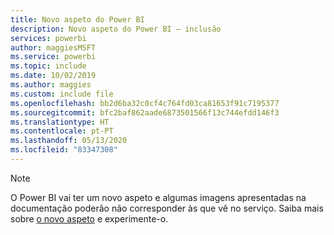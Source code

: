 ```yaml
---
title: Novo aspeto do Power BI
description: Novo aspeto do Power BI – inclusão
services: powerbi
author: maggiesMSFT
ms.service: powerbi
ms.topic: include
ms.date: 10/02/2019
ms.author: maggies
ms.custom: include file
ms.openlocfilehash: bb2d6ba32c0cf4c764fd03ca81653f91c7195377
ms.sourcegitcommit: bfc2baf862aade6873501566f13c744efdd146f3
ms.translationtype: HT
ms.contentlocale: pt-PT
ms.lasthandoff: 05/13/2020
ms.locfileid: "83347308"
---
```

> [!NOTE]
> O Power BI vai ter um novo aspeto e algumas imagens apresentadas na documentação poderão não corresponder às que vê no serviço. Saiba mais sobre [o novo aspeto](../consumer/service-new-look.md) e experimente-o.
